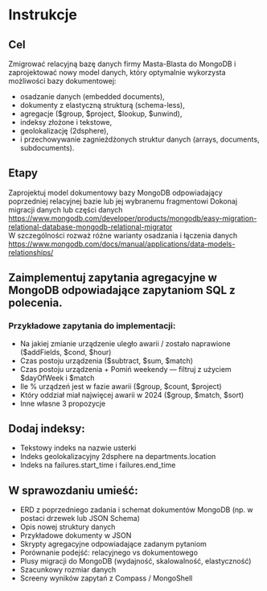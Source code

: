 # Instrukcje
## Cel 

Zmigrować relacyjną bazę danych firmy Masta-Blasta do MongoDB i zaprojektować nowy model danych, który optymalnie wykorzysta możliwości bazy dokumentowej: 


<ul>
  <li>osadzanie danych (embedded documents),  </li>
  <li>dokumenty z elastyczną strukturą (schema-less),  </li>
  <li>agregacje ($group, $project, $lookup, $unwind),  </li>
  <li>indeksy złożone i tekstowe,  </li>
  <li>geolokalizację (2dsphere),  </li>
  <li>i przechowywanie zagnieżdżonych struktur danych (arrays, documents, subdocuments).  </li>
</ul>



## Etapy 
Zaprojektuj model dokumentowy bazy MongoDB odpowiadający poprzedniej relacyjnej bazie lub jej wybranemu fragmentowi 
Dokonaj migracji danych lub części danych  
https://www.mongodb.com/developer/products/mongodb/easy-migration-relational-database-mongodb-relational-migrator<br />
W szczególności rozważ różne warianty osadzania i łączenia danych  
https://www.mongodb.com/docs/manual/applications/data-models-relationships/ 

 

## Zaimplementuj zapytania agregacyjne w MongoDB odpowiadające zapytaniom SQL z polecenia. 
### Przykładowe zapytania do implementacji: 

<ul>
  <li>Na jakiej zmianie urządzenie uległo awarii / zostało naprawione ($addFields, $cond, $hour)</li>
  <li>Czas postoju urządzenia ($subtract, $sum, $match)  </li>
  <li>Czas postoju urządzenia + Pomiń weekendy — filtruj z użyciem $dayOfWeek i $match  </li>
  <li>Ile % urządzeń jest w fazie awarii ($group, $count, $project) </li>
  <li>Który oddział miał najwięcej awarii w 2024 ($group, $match, $sort)</li>
  <li>Inne własne 3 propozycje </li>
</ul>

## Dodaj indeksy: 

<ul>
  <li>Tekstowy indeks na nazwie usterki </li>
  <li>Indeks geolokalizacyjny 2dsphere na departments.location </li>
  <li>Indeks na failures.start_time i failures.end_time </li>
</ul>


## W sprawozdaniu umieść: 

<ul>
  <li>ERD z poprzedniego zadania i schemat dokumentów MongoDB (np. w postaci drzewek lub JSON Schema) </li>
  <li>Opis nowej struktury danych </li>
  <li>Przykładowe dokumenty w JSON </li>
  <li>Skrypty agregacyjne odpowiadające zadanym pytaniom </li>
  <li>Porównanie podejść: relacyjnego vs dokumentowego </li>
  <li>Plusy migracji do MongoDB (wydajność, skalowalność, elastyczność) </li>
  <li>Szacunkowy rozmiar danych </li>
  <li>Screeny wyników zapytań z Compass / MongoShell </li>
</ul>

 
